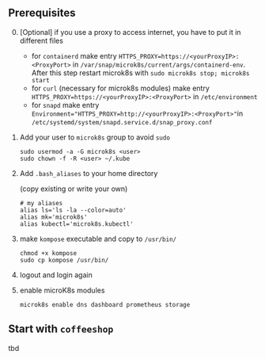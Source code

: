 ## Prerequisites

0. [Optional] if you use a proxy to access internet, you have to put it in different files

   - for `containerd` make entry `HTTPS_PROXY=https://<yourProxyIP>:<ProxyPort>` in `/var/snap/microk8s/current/args/containerd-env`. After this step restart microk8s with `sudo microk8s stop; microk8s start`
   - for `curl` (necessary for microk8s modules) make entry `HTTPS_PROXY=https://<yourProxyIP>:<ProxyPort>` in `/etc/environment`
   - for `snapd` make entry `Environment="HTTPS_PROXY=http://<yourProxyIP>:<ProxyPort>"`in `/etc/systemd/system/snapd.service.d/snap_proxy.conf` 

1. Add your user to `microk8s` group to avoid `sudo`

   ```
   sudo usermod -a -G microk8s <user>
   sudo chown -f -R <user> ~/.kube
   ```

2. Add `.bash_aliases` to your home directory 

   (copy existing or write your own)

   ```
   # my aliases
   alias ls='ls -la --color=auto'
   alias mk='microk8s'
   alias kubectl='microk8s.kubectl'
   ```

3. make `kompose` executable and copy to `/usr/bin/`
   
   ```
   chmod +x kompose
   sudo cp kompose /usr/bin/
   ``` 

4. logout and login again

5. enable microK8s modules
   ```
   microk8s enable dns dashboard prometheus storage
   ```

## Start with `coffeeshop`
tbd 
